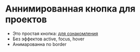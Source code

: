 # Аннимированная кнопка для проектов


- Это простая кнопка: [для ознакомления](https://vers03888.github.io/Animated_button/button_1.html)
- Без эффектов active, focus, hover
- Анимарованна по border
